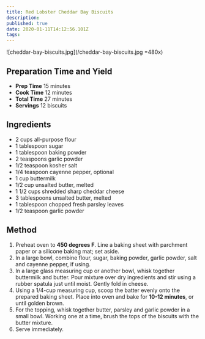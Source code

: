 ```yaml
---
title: Red Lobster Cheddar Bay Biscuits
description: 
published: true
date: 2020-01-11T14:12:56.101Z
tags: 
---
```


![cheddar-bay-biscuits.jpg](/cheddar-bay-biscuits.jpg =480x)
&nbsp;  

## Preparation Time and Yield

- **Prep Time** 15 minutes 
- **Cook Time** 12 minutes 
- **Total Time** 27 minutes 
- **Servings** 12 biscuits 
&nbsp;  

## Ingredients
- 2 cups all-purpose flour
- 1 tablespoon sugar
- 1 tablespoon baking powder
- 2 teaspoons garlic powder
- 1/2 teaspoon kosher salt
- 1/4 teaspoon cayenne pepper, optional
- 1 cup buttermilk
- 1/2 cup unsalted butter, melted
- 1 1/2 cups shredded sharp cheddar cheese
- 3 tablespoons unsalted butter, melted
- 1 tablespoon chopped fresh parsley leaves
- 1/2 teaspoon garlic powder
&nbsp;  

## Method

1. Preheat oven to **450 degrees F**. Line a baking sheet with parchment paper or a silicone baking mat; set aside.
2. In a large bowl, combine flour, sugar, baking powder, garlic powder, salt and cayenne pepper, if using.
3. In a large glass measuring cup or another bowl, whisk together buttermilk and butter. Pour mixture over dry ingredients and stir using a rubber spatula just until moist. Gently fold in cheese.
4. Using a 1/4-cup measuring cup, scoop the batter evenly onto the prepared baking sheet. Place into oven and bake for **10-12 minutes**, or until golden brown.
5. For the topping, whisk together butter, parsley and garlic powder in a small bowl. Working one at a time, brush the tops of the biscuits with the butter mixture.
6. Serve immediately.
